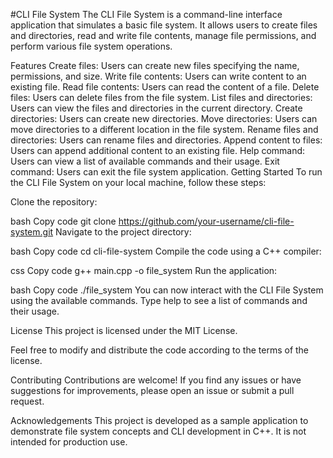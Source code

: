 #CLI File System
The CLI File System is a command-line interface application that simulates a basic file system. It allows users to create files and directories, read and write file contents, manage file permissions, and perform various file system operations.

Features
Create files: Users can create new files specifying the name, permissions, and size.
Write file contents: Users can write content to an existing file.
Read file contents: Users can read the content of a file.
Delete files: Users can delete files from the file system.
List files and directories: Users can view the files and directories in the current directory.
Create directories: Users can create new directories.
Move directories: Users can move directories to a different location in the file system.
Rename files and directories: Users can rename files and directories.
Append content to files: Users can append additional content to an existing file.
Help command: Users can view a list of available commands and their usage.
Exit command: Users can exit the file system application.
Getting Started
To run the CLI File System on your local machine, follow these steps:

Clone the repository:

bash
Copy code
git clone https://github.com/your-username/cli-file-system.git
Navigate to the project directory:

bash
Copy code
cd cli-file-system
Compile the code using a C++ compiler:

css
Copy code
g++ main.cpp -o file_system
Run the application:

bash
Copy code
./file_system
You can now interact with the CLI File System using the available commands. Type help to see a list of commands and their usage.

License
This project is licensed under the MIT License.

Feel free to modify and distribute the code according to the terms of the license.

Contributing
Contributions are welcome! If you find any issues or have suggestions for improvements, please open an issue or submit a pull request.

Acknowledgements
This project is developed as a sample application to demonstrate file system concepts and CLI development in C++. It is not intended for production use.
